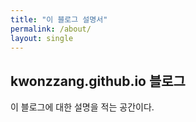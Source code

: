 ```yaml
---
title: "이 블로그 설명서"
permalink: /about/
layout: single
---
```


## kwonzzang.github.io 블로그

이 블로그에 대한 설명을 적는 공간이다.

